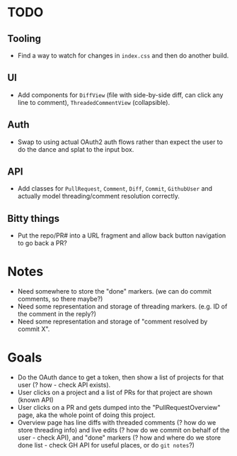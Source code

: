 # TODO

## Tooling
 - Find a way to watch for changes in `index.css` and then do another build.
 
## UI
 - Add components for `DiffView` (file with side-by-side diff, can click any line to comment), `ThreadedCommentView` (collapsible).
 
## Auth
 - Swap to using actual OAuth2 auth flows rather than expect the user to do the dance and splat to the input box.
 
## API
 - Add classes for `PullRequest`, `Comment`, `Diff`, `Commit`, `GithubUser` and actually model threading/comment resolution correctly.

## Bitty things
 - Put the repo/PR# into a URL fragment and allow back button navigation to go back a PR?
   
# Notes
 - Need somewhere to store the "done" markers. (we can do commit comments, so there maybe?)
 - Need some representation and storage of threading markers. (e.g. ID of the comment in the reply?)
 - Need some representation and storage of "comment resolved by commit X".
 
# Goals
 - Do the OAuth dance to get a token, then show a list of projects for that user (? how - check API exists).
 - User clicks on a project and a list of PRs for that project are shown (known API)
 - User clicks on a PR and gets dumped into the "PullRequestOverview" page, aka the whole point of doing this
   project.
 - Overview page has line diffs with threaded comments (? how do we store threading info) and live edits
   (? how do we commit on behalf of the user - check API), and "done" markers (? how and where do we store
   done list - check GH API for useful places, or do `git notes`?)
